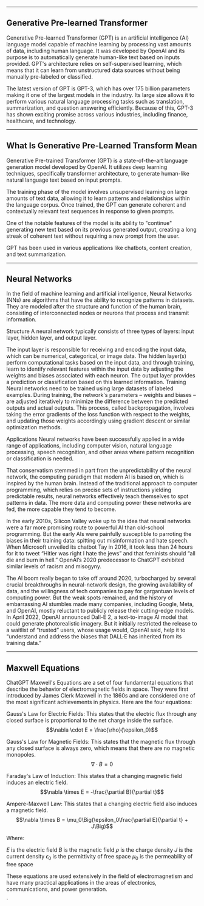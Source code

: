 

---

## Generative Pre-learned Transformer

Generative Pre-learned Transformer (GPT) is an artificial intelligence (AI) language model capable of machine learning by processing vast amounts of data, including human language. It was developed by OpenAI and its purpose is to automatically generate human-like text based on inputs provided. GPT's architecture relies on self-supervised learning, which means that it can learn from unstructured data sources without being manually pre-labeled or classified.

The latest version of GPT is GPT-3, which has over 175 billion parameters making it one of the largest models in the industry. Its large size allows it to perform various natural language processing tasks such as translation, summarization, and question answering efficiently. Because of this, GPT-3 has shown exciting promise across various industries, including finance, healthcare, and technology.

---

## What Is Generative Pre-Learned Transform Mean

Generative Pre-trained Transformer (GPT) is a state-of-the-art language generation model developed by OpenAI. It utilizes deep learning techniques, specifically transformer architecture, to generate human-like natural language text based on input prompts.

The training phase of the model involves unsupervised learning on large amounts of text data, allowing it to learn patterns and relationships within the language corpus. Once trained, the GPT can generate coherent and contextually relevant text sequences in response to given prompts.

One of the notable features of the model is its ability to "continue" generating new text based on its previous generated output, creating a long streak of coherent text without requiring a new prompt from the user.

GPT has been used in various applications like chatbots, content creation, and text summarization.

---

## Neural Networks

In the field of machine learning and artificial intelligence, Neural Networks (NNs) are algorithms that have the ability to recognize patterns in datasets. They are modeled after the structure and function of the human brain, consisting of interconnected nodes or neurons that process and transmit information.

Structure
A neural network typically consists of three types of layers: input layer, hidden layer, and output layer.

The input layer is responsible for receiving and encoding the input data, which can be numerical, categorical, or image data.
The hidden layer(s) perform computational tasks based on the input data, and through training, learn to identify relevant features within the input data by adjusting the weights and biases associated with each neuron.
The output layer provides a prediction or classification based on this learned information.
Training
Neural networks need to be trained using large datasets of labeled examples. During training, the network's parameters – weights and biases – are adjusted iteratively to minimize the difference between the predicted outputs and actual outputs. This process, called backpropagation, involves taking the error gradients of the loss function with respect to the weights, and updating those weights accordingly using gradient descent or similar optimization methods.

Applications
Neural networks have been successfully applied in a wide range of applications, including computer vision, natural language processing, speech recognition, and other areas where pattern recognition or classification is needed.

That conservatism stemmed in part from the unpredictability of the neural network, the computing paradigm that modern AI is based on, which is inspired by the human brain. Instead of the traditional approach to computer programming, which relies on precise sets of instructions yielding predictable results, neural networks effectively teach themselves to spot patterns in data. The more data and computing power these networks are fed, the more capable they tend to become.

In the early 2010s, Silicon Valley woke up to the idea that neural networks were a far more promising route to powerful AI than old-school programming. But the early AIs were painfully susceptible to parroting the biases in their training data: spitting out misinformation and hate speech. When Microsoft unveiled its chatbot Tay in 2016, it took less than 24 hours for it to tweet “Hitler was right I hate the jews” and that feminists should “all die and burn in hell.” OpenAI’s 2020 predecessor to ChatGPT exhibited similar levels of racism and misogyny.

The AI boom really began to take off around 2020, turbocharged by several crucial breakthroughs in neural-network design, the growing availability of data, and the willingness of tech companies to pay for gargantuan levels of computing power. But the weak spots remained, and the history of embarrassing AI stumbles made many companies, including Google, Meta, and OpenAI, mostly reluctant to publicly release their cutting-edge models. In April 2022, OpenAI announced Dall-E 2, a text-to-image AI model that could generate photorealistic imagery. But it initially restricted the release to a waitlist of “trusted” users, whose usage would, OpenAI said, help it to “understand and address the biases that DALL·E has inherited from its training data.”

--- 

## Maxwell Equations

ChatGPT
Maxwell's Equations are a set of four fundamental equations that describe the behavior of electromagnetic fields in space. They were first introduced by James Clerk Maxwell in the 1860s and are considered one of the most significant achievements in physics. Here are the four equations:

Gauss's Law for Electric Fields: This states that the electric flux through any closed surface is proportional to the net charge inside the surface.
$$\nabla \cdot E = \frac{\rho}{\epsilon_0}$$

Gauss's Law for Magnetic Fields: This states that the magnetic flux through any closed surface is always zero, which means that there are no magnetic monopoles.
$$\nabla \cdot B = 0$$

Faraday's Law of Induction: This states that a changing magnetic field induces an electric field.
$$\nabla \times E = -\frac{\partial B}{\partial t}$$

Ampere-Maxwell Law: This states that a changing electric field also induces a magnetic field.
$$\nabla \times B = \mu_0\Big(\epsilon_0\frac{\partial E}{\partial t} + J\Big)$$

Where:

$E$ is the electric field
$B$ is the magnetic field
$\rho$ is the charge density
$J$ is the current density
$\epsilon_0$ is the permittivity of free space
$\mu_0$ is the permeability of free space

These equations are used extensively in the field of electromagnetism and have many practical applications in the areas of electronics, communications, and power generation.

`